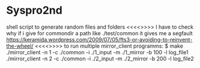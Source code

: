 # Syspro2nd

shell script to generate random files and folders
<<<<>>>>
I have to check why if i give for commondir a path like ./test/common it gives me a segfault
https://keramida.wordpress.com/2009/07/05/fts3-or-avoiding-to-reinvent-the-wheel/
<<<<>>>>
to run multiple mirror_client programms:
$ make
./mirror_client -n 1 -c ./common -i ./1_input -m ./1_mirror -b 100 -l log_file1
./mirror_client -n 2 -c ./common -i ./2_input -m ./2_mirror -b 200 -l log_file2